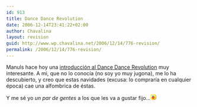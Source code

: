 ```yaml
---
id: 913
title: Dance Dance Revolution
date: 2006-12-14T23:41:22+02:00
author: Chavalina
layout: revision
guid: http://www.wp.chavalina.net/2006/12/14/776-revision/
permalink: /2006/12/14/776-revision/
---
```

Manuls hace hoy una <a href="http://manuls.inopia.net/archivos/introduccion-al-dance-dance-revolution" target="_blank">introducci&oacute;n al Dance Dance Revolution</a> muy interesante. A mi, que no lo conoc&iacute;a (no soy yo muy jugona), me lo ha descubierto, y creo que estas navidades (excusa: lo comprar&iacute;a en cualquier &eacute;poca) cae una alfombrica de &eacute;stas.

Y me s&eacute; yo _un par de gentes_ a los que les va a gustar fijo&#8230;![emo](/imagenes/emoticonos/risa.gif)